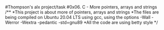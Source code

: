 #Thompson's alx project/task
#0x06. C - More pointers, arrays and strings
/**
 *This project is about more of pointers, arrays and strings
 *The files are being compiled on Ubuntu 20.04 LTS using gcc, using the options  -Wall -Werror -Wextra -pedantic -std=gnu89
 *All the code are using betty style
 */
